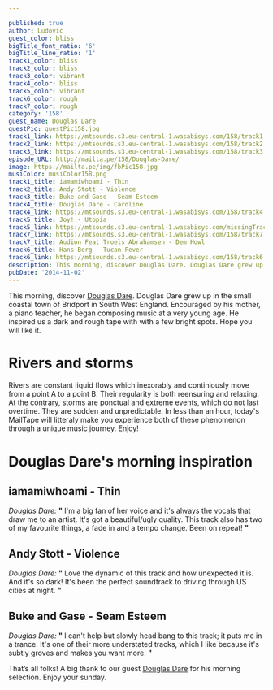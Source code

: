 ```yaml
---

published: true
author: Ludovic
guest_color: bliss
bigTitle_font_ratio: '6'
bigTitle_line_ratio: '1'
track1_color: bliss
track2_color: bliss
track3_color: vibrant
track4_color: bliss
track5_color: vibrant
track6_color: rough
track7_color: rough
category: '158'
guest_name: Douglas Dare
guestPic: guestPic158.jpg
track1_link: https://mtsounds.s3.eu-central-1.wasabisys.com/158/track1.mp3
track2_link: https://mtsounds.s3.eu-central-1.wasabisys.com/158/track2.mp3
track3_link: https://mtsounds.s3.eu-central-1.wasabisys.com/158/track3.mp3
episode_URL: http://mailta.pe/158/Douglas-Dare/
image: https://mailta.pe/img/fbPic158.jpg
musiColor: musiColor158.png
track1_title: iamamiwhoami - Thin
track2_title: Andy Stott - Violence
track3_title: Buke and Gase - Seam Esteem
track4_title: Douglas Dare - Caroline
track4_link: https://mtsounds.s3.eu-central-1.wasabisys.com/158/track4.mp3
track5_title: Joy! - Utopia
track5_link: https://mtsounds.s3.eu-central-1.wasabisys.com/missingTrack.mp3
track7_link: https://mtsounds.s3.eu-central-1.wasabisys.com/158/track7.mp3
track7_title: Audion Feat Troels Abrahamsen - Dem Howl
track6_title: Hans Berg - Tucan Fever
track6_link: https://mtsounds.s3.eu-central-1.wasabisys.com/158/track6.mp3
description: This morning, discover Douglas Dare. Douglas Dare grew up in the small coastal town of Bridport in South West England. Encouraged by his mother, a piano teacher, he began composing music at a very young age. He inspired us a dark and rough tape with with a few bright spots. Hope you'll like it.
pubDate: '2014-11-02'
---
```



This morning, discover [Douglas Dare](http://www.douglasdare.com "Douglas Dare's Website"). Douglas Dare grew up in the small coastal town of Bridport in South West England. Encouraged by his mother, a piano teacher, he began composing music at a very young age. He inspired us a dark and rough tape with with a few bright spots. Hope you will like it.
 
# Rivers and storms

Rivers are constant liquid flows which inexorably and continiously move from a point A to a point B. Their regularity is both reensuring and relaxing. At the contrary, storms are ponctual and extreme events, which do not last overtime. They are sudden and unpredictable. In less than an hour, today's MailTape will litteraly make you experience both of these phenomenon through a unique music journey. Enjoy!

# Douglas Dare's morning inspiration
 
## iamamiwhoami - Thin
_Douglas Dare:_ **"** I'm a big fan of her voice and it's always the vocals that draw me to an artist. It's got a beautiful/ugly quality. This track also has two of my favourite things, a fade in and a tempo change. Been on repeat! **"** 
 
## Andy Stott - Violence
_Douglas Dare:_ **"** Love the dynamic of this track and how unexpected it is. And it's so dark! It's been the perfect soundtrack to driving through US cities at night. **"** 
 
## Buke and Gase - Seam Esteem
_Douglas Dare:_ **"** I can't help but slowly head bang to this track; it puts me in a trance. It's one of their more understated tracks, which I like because it's subtly groves and makes you want more. **"**  
 

That’s all folks! A big thank to our guest [Douglas Dare](http://www.douglasdare.com "Douglas Dare's Website") for his morning selection. Enjoy your sunday.
